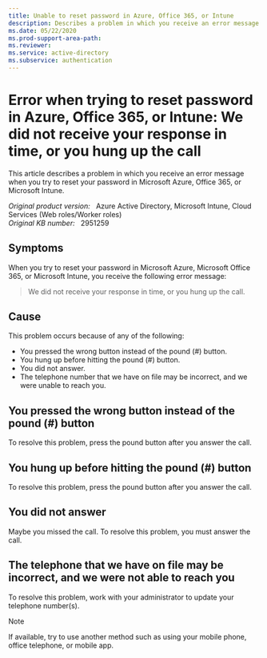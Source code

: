 ```yaml
---
title: Unable to reset password in Azure, Office 365, or Intune
description: Describes a problem in which you receive an error message when you try to reset your password in Microsoft Azure, Office 365, or Microsoft Intune. Provides how to resolve this problem.
ms.date: 05/22/2020
ms.prod-support-area-path: 
ms.reviewer: 
ms.service: active-directory
ms.subservice: authentication
---
```

# Error when trying to reset password in Azure, Office 365, or Intune: We did not receive your response in time, or you hung up the call

This article describes a problem in which you receive an error message when you try to reset your password in Microsoft Azure, Office 365, or Microsoft Intune.

_Original product version:_ &nbsp; Azure Active Directory, Microsoft Intune, Cloud Services (Web roles/Worker roles)  
_Original KB number:_ &nbsp; 2951259

## Symptoms

When you try to reset your password in Microsoft Azure, Microsoft Office 365, or Microsoft Intune, you receive the following error message:

> We did not receive your response in time, or you hung up the call.

## Cause

This problem occurs because of any of the following:

- You pressed the wrong button instead of the pound (#) button.
- You hung up before hitting the pound (#) button.
- You did not answer.
- The telephone number that we have on file may be incorrect, and we were unable to reach you.

## You pressed the wrong button instead of the pound (#) button

To resolve this problem, press the pound button after you answer the call.

## You hung up before hitting the pound (#) button

To resolve this problem, press the pound button after you answer the call.

## You did not answer

Maybe you missed the call. To resolve this problem, you must answer the call.

## The telephone that we have on file may be incorrect, and we were not able to reach you

To resolve this problem, work with your administrator to update your telephone number(s).

> [!NOTE]
> If available, try to use another method such as using your mobile phone, office telephone, or mobile app.
